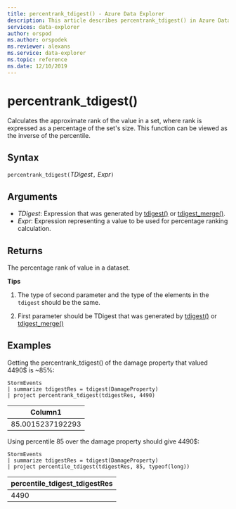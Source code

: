 ```yaml
---
title: percentrank_tdigest() - Azure Data Explorer
description: This article describes percentrank_tdigest() in Azure Data Explorer.
services: data-explorer
author: orspod
ms.author: orspodek
ms.reviewer: alexans
ms.service: data-explorer
ms.topic: reference
ms.date: 12/10/2019
---
```

# percentrank_tdigest()

Calculates the approximate rank of the value in a set, where rank is expressed as a percentage of the set's size.
This function can be viewed as the inverse of the percentile.

## Syntax

`percentrank_tdigest(`*TDigest*`,` *Expr*`)`

## Arguments

* *TDigest*: Expression that was generated by [tdigest()](tdigest-aggfunction.md) or [tdigest_merge()](tdigest-merge-aggfunction.md).
* *Expr*: Expression representing a value to be used for percentage ranking calculation.

## Returns

The percentage rank of value in a dataset.

**Tips**

1) The type of second parameter and the type of the elements in the `tdigest` should be the same.

2) First parameter should be TDigest that was generated by [tdigest()](tdigest-aggfunction.md) or [tdigest_merge()](tdigest-merge-aggfunction.md)

## Examples

Getting the percentrank_tdigest() of the damage property that valued 4490$ is ~85%:

<!-- csl: https://help.kusto.windows.net:443/Samples -->
```kusto
StormEvents
| summarize tdigestRes = tdigest(DamageProperty)
| project percentrank_tdigest(tdigestRes, 4490)

```

|Column1|
|---|
|85.0015237192293|


Using percentile 85 over the damage property should give 4490$:

<!-- csl: https://help.kusto.windows.net:443/Samples -->
```kusto
StormEvents
| summarize tdigestRes = tdigest(DamageProperty)
| project percentile_tdigest(tdigestRes, 85, typeof(long))

```

|percentile_tdigest_tdigestRes|
|---|
|4490|
